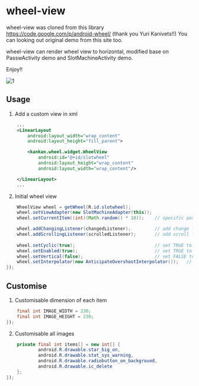 wheel-view
=========

wheel-view was cloned from this library https://code.google.com/p/android-wheel/ (thank you Yuri Kanivets!!)
You can looking out original demo from this site too.

wheel-view can render wheel view to horizontal, modified base on PasswActivity demo and SlotMachineActivity demo.

Enjoy!!

![1]

Usage
-----

1) Add a custom view in xml
```xml
    ...
    <LinearLayout
        android:layout_width="wrap_content"
        android:layout_height="fill_parent">

        <kankan.wheel.widget.WheelView
            android:id="@+id/slotwheel"
            android:layout_height="wrap_content"
            android:layout_width="wrap_content"/>

    </LinearLayout>
    ...
```

2) Initial wheel view
```java
    WheelView wheel = getWheel(R.id.slotwheel);
    wheel.setViewAdapter(new SlotMachineAdapter(this));
    wheel.setCurrentItem((int)(Math.random() * 10));    // specific position

    wheel.addChangingListener(changedListener);         // add change listener
    wheel.addScrollingListener(scrolledListener);       // add scroll listener
    
    wheel.setCyclic(true);                              // set TRUE to make infinite scroll
    wheel.setEnabled(true);                             // set TRUE to enable scrollable
    wheel.setVertical(false);                           // set FALSE to render as horizontal
    wheel.setInterpolator(new AnticipateOvershootInterpolator());   // set animation
});
```

Customise
---------

1) Customisable dimension of each item
```java
    final int IMAGE_WIDTH = 230;
    final int IMAGE_HEIGHT = 230;
});
```

2) Customisable all images
```java
    private final int items[] = new int[] {
            android.R.drawable.star_big_on,
            android.R.drawable.stat_sys_warning,
            android.R.drawable.radiobutton_on_background,
            android.R.drawable.ic_delete
    };
});
```

[1]: ./wheel-view.gif